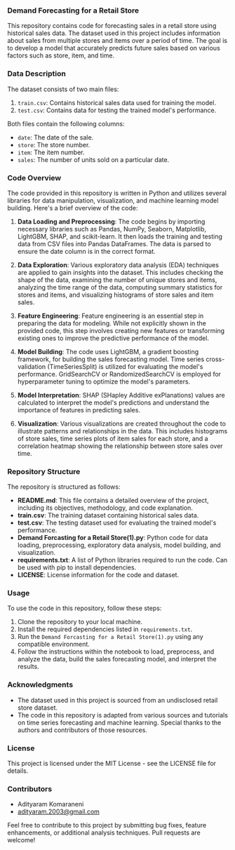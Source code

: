### Demand Forecasting for a Retail Store

This repository contains code for forecasting sales in a retail store using historical sales data. The dataset used in this project includes information about sales from multiple stores and items over a period of time. The goal is to develop a model that accurately predicts future sales based on various factors such as store, item, and time.

### Data Description

The dataset consists of two main files:

1. `train.csv`: Contains historical sales data used for training the model.
2. `test.csv`: Contains data for testing the trained model's performance.

Both files contain the following columns:

- `date`: The date of the sale.
- `store`: The store number.
- `item`: The item number.
- `sales`: The number of units sold on a particular date.

### Code Overview

The code provided in this repository is written in Python and utilizes several libraries for data manipulation, visualization, and machine learning model building. Here's a brief overview of the code:

1. **Data Loading and Preprocessing**: The code begins by importing necessary libraries such as Pandas, NumPy, Seaborn, Matplotlib, LightGBM, SHAP, and scikit-learn. It then loads the training and testing data from CSV files into Pandas DataFrames. The data is parsed to ensure the date column is in the correct format.

2. **Data Exploration**: Various exploratory data analysis (EDA) techniques are applied to gain insights into the dataset. This includes checking the shape of the data, examining the number of unique stores and items, analyzing the time range of the data, computing summary statistics for stores and items, and visualizing histograms of store sales and item sales.

3. **Feature Engineering**: Feature engineering is an essential step in preparing the data for modeling. While not explicitly shown in the provided code, this step involves creating new features or transforming existing ones to improve the predictive performance of the model.

4. **Model Building**: The code uses LightGBM, a gradient boosting framework, for building the sales forecasting model. Time series cross-validation (TimeSeriesSplit) is utilized for evaluating the model's performance. GridSearchCV or RandomizedSearchCV is employed for hyperparameter tuning to optimize the model's parameters.

5. **Model Interpretation**: SHAP (SHapley Additive exPlanations) values are calculated to interpret the model's predictions and understand the importance of features in predicting sales.

6. **Visualization**: Various visualizations are created throughout the code to illustrate patterns and relationships in the data. This includes histograms of store sales, time series plots of item sales for each store, and a correlation heatmap showing the relationship between store sales over time.

### Repository Structure

The repository is structured as follows:

- **README.md**: This file contains a detailed overview of the project, including its objectives, methodology, and code explanation.
- **train.csv**: The training dataset containing historical sales data.
- **test.csv**: The testing dataset used for evaluating the trained model's performance.
- **Demand Forcasting for a Retail Store(1).py**: Python code for data loading, preprocessing, exploratory data analysis, model building, and visualization.
- **requirements.txt**: A list of Python libraries required to run the code. Can be used with pip to install dependencies.
- **LICENSE**: License information for the code and dataset.

### Usage

To use the code in this repository, follow these steps:

1. Clone the repository to your local machine.
2. Install the required dependencies listed in `requirements.txt`.
3. Run the `Demand Forcasting for a Retail Store(1).py` using any compatible environment.
4. Follow the instructions within the notebook to load, preprocess, and analyze the data, build the sales forecasting model, and interpret the results.

### Acknowledgments

- The dataset used in this project is sourced from an undisclosed retail store dataset.
- The code in this repository is adapted from various sources and tutorials on time series forecasting and machine learning. Special thanks to the authors and contributors of those resources.

### License

This project is licensed under the MIT License - see the LICENSE file for details.

### Contributors

- Adityaram Komaraneni
- adityaram.2003@gmail.com

Feel free to contribute to this project by submitting bug fixes, feature enhancements, or additional analysis techniques. Pull requests are welcome!
